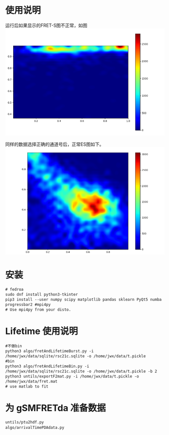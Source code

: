 # 使用说明

运行后如果显示的FRET-S图不正常，如图
![通道选择错误](algo/ch_err_es.png)

同样的数据选择正确的通道号后，正常ES图如下。
![正常ES图](algo/minusBG.png)

# 安装

    # fedroa
    sudo dnf install python3-tkinter
    pip3 install --user numpy scipy matplotlib pandas sklearn PyQt5 numba progressbar2 #mpi4py 
    # Use mpi4py from your disto.

# Lifetime 使用说明

    #不做bin
    python3 algo/fretAndLifetimeBurst.py -i /home/jwx/data/sqlite/rsc21c.sqlite -o /home/jwx/data/t.pickle
    #bin
    python3 algo/fretAndLifetimeBin.py -i /home/jwx/data/sqlite/rsc21c.sqlite -o /home/jwx/data/t.pickle -b 2
    python3 untils/exportF2mat.py -i /home/jwx/data/t.pickle -o /home/jwx/data/fret.mat
    # use matlab to fit

#  为 gSMFRETda 准备数据

```bash
untils/ptu2hdf.py
algo/arrivalTimePDAdata.py
```